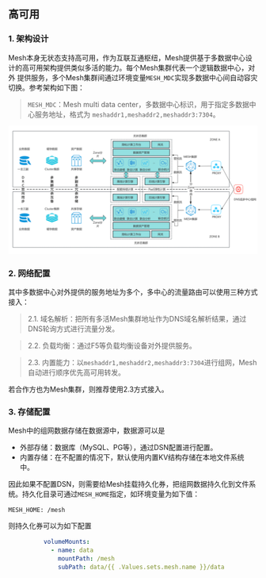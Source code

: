 ## 高可用

### 1. 架构设计

Mesh本身无状态支持高可用，作为互联互通枢纽，Mesh提供基于多数据中心设计的高可用架构提供类似多活的能力。每个Mesh集群代表一个逻辑数据中心，对外
提供服务，多个Mesh集群间通过环境变量`MESH_MDC`实现多数据中心间自动容灾切换。参考架构如下图：

> `MESH_MDC`：Mesh multi data center，多数据中心标识，用于指定多数据中心服务地址，格式为
`meshaddr1,meshaddr2,meshaddr3:7304`。

![logo](./HA.png)

### 2. 网络配置

其中多数据中心对外提供的服务地址为多个，多中心的流量路由可以使用三种方式接入：
> 2.1. 域名解析：把所有多活Mesh集群地址作为DNS域名解析结果，通过DNS轮询方式进行流量分发。

> 2.2. 负载均衡：通过F5等负载均衡设备对外提供服务。

> 2.3. 内置能力：以`meshaddr1,meshaddr2,meshaddr3:7304`进行组网，Mesh自动进行顺序优先高可用转发。

若合作方也为Mesh集群，则推荐使用2.3方式接入。

### 3. 存储配置

Mesh中的组网数据存储在数据源中，数据源可以是

* 外部存储：数据库（MySQL、PG等），通过DSN配置进行配置。
* 内置存储：在不配置的情况下，默认使用内置KV结构存储在本地文件系统中。

因此如果不配置DSN，则需要给Mesh挂载持久化券，把组网数据持久化到文件系统。持久化目录可通过`MESH_HOME`指定，如环境变量为如下值：

```shell
MESH_HOME: /mesh
```

则持久化券可以为如下配置

```yaml
          volumeMounts:
            - name: data
              mountPath: /mesh
              subPath: data/{{ .Values.sets.mesh.name }}/data
```